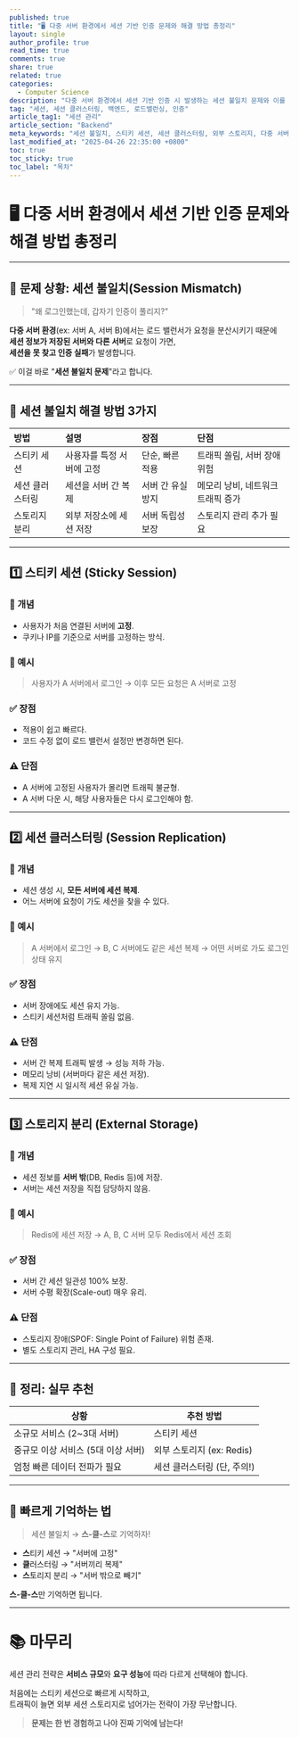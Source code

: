 ```yaml
---
published: true
title: "🖥️ 다중 서버 환경에서 세션 기반 인증 문제와 해결 방법 총정리"
layout: single
author_profile: true
read_time: true
comments: true
share: true
related: true
categories:
  - Computer Science
description: "다중 서버 환경에서 세션 기반 인증 시 발생하는 세션 불일치 문제와 이를 해결하는 스티키 세션, 세션 클러스터링, 스토리지 분리 방식에 대해 실용적으로 정리했습니다."
tag: "세션, 세션 클러스터링, 백엔드, 로드밸런싱, 인증"
article_tag1: "세션 관리"
article_section: "Backend"
meta_keywords: "세션 불일치, 스티키 세션, 세션 클러스터링, 외부 스토리지, 다중 서버 인증"
last_modified_at: "2025-04-26 22:35:00 +0800"
toc: true
toc_sticky: true
toc_label: "목차"
---
```


# 🖥️ 다중 서버 환경에서 세션 기반 인증 문제와 해결 방법 총정리

---

## 📌 문제 상황: 세션 불일치(Session Mismatch)

> "왜 로그인했는데, 갑자기 인증이 풀리지?"

**다중 서버 환경**(ex: 서버 A, 서버 B)에서는 로드 밸런서가 요청을 분산시키기 때문에  
**세션 정보가 저장된 서버와 다른 서버**로 요청이 가면,  
**세션을 못 찾고 인증 실패**가 발생합니다.

✅ 이걸 바로 "**세션 불일치 문제**"라고 합니다.

---

## 🧩 세션 불일치 해결 방법 3가지

| 방법            | 설명                      | 장점              | 단점                              |
| :-------------- | :------------------------ | :---------------- | :-------------------------------- |
| 스티키 세션     | 사용자를 특정 서버에 고정 | 단순, 빠른 적용   | 트래픽 쏠림, 서버 장애 위험       |
| 세션 클러스터링 | 세션을 서버 간 복제       | 서버 간 유실 방지 | 메모리 낭비, 네트워크 트래픽 증가 |
| 스토리지 분리   | 외부 저장소에 세션 저장   | 서버 독립성 보장  | 스토리지 관리 추가 필요           |

---

## 1️⃣ 스티키 세션 (Sticky Session)

### 🌟 개념

- 사용자가 처음 연결된 서버에 **고정**.
- 쿠키나 IP를 기준으로 서버를 고정하는 방식.

### 🎯 예시

> 사용자가 A 서버에서 로그인 → 이후 모든 요청은 A 서버로 고정

### ✅ 장점

- 적용이 쉽고 빠르다.
- 코드 수정 없이 로드 밸런서 설정만 변경하면 된다.

### ⚠️ 단점

- A 서버에 고정된 사용자가 몰리면 트래픽 불균형.
- A 서버 다운 시, 해당 사용자들은 다시 로그인해야 함.

---

## 2️⃣ 세션 클러스터링 (Session Replication)

### 🌟 개념

- 세션 생성 시, **모든 서버에 세션 복제**.
- 어느 서버에 요청이 가도 세션을 찾을 수 있다.

### 🎯 예시

> A 서버에서 로그인 → B, C 서버에도 같은 세션 복제 → 어떤 서버로 가도 로그인 상태 유지

### ✅ 장점

- 서버 장애에도 세션 유지 가능.
- 스티키 세션처럼 트래픽 쏠림 없음.

### ⚠️ 단점

- 서버 간 복제 트래픽 발생 → 성능 저하 가능.
- 메모리 낭비 (서버마다 같은 세션 저장).
- 복제 지연 시 일시적 세션 유실 가능.

---

## 3️⃣ 스토리지 분리 (External Storage)

### 🌟 개념

- 세션 정보를 **서버 밖**(DB, Redis 등)에 저장.
- 서버는 세션 저장을 직접 담당하지 않음.

### 🎯 예시

> Redis에 세션 저장 → A, B, C 서버 모두 Redis에서 세션 조회

### ✅ 장점

- 서버 간 세션 일관성 100% 보장.
- 서버 수평 확장(Scale-out) 매우 유리.

### ⚠️ 단점

- 스토리지 장애(SPOF: Single Point of Failure) 위험 존재.
- 별도 스토리지 관리, HA 구성 필요.

---

## 🚀 정리: 실무 추천

| 상황                               | 추천 방법                   |
| ---------------------------------- | --------------------------- |
| 소규모 서비스 (2~3대 서버)         | 스티키 세션                 |
| 중규모 이상 서비스 (5대 이상 서버) | 외부 스토리지 (ex: Redis)   |
| 엄청 빠른 데이터 전파가 필요       | 세션 클러스터링 (단, 주의!) |

---

## 🧠 빠르게 기억하는 법

> 세션 불일치 → **스-클-스**로 기억하자!

- **스**티키 세션 → "서버에 고정"
- **클**러스터링 → "서버끼리 복제"
- **스**토리지 분리 → "서버 밖으로 빼기"

**스-클-스**만 기억하면 됩니다.

---

# 📚 마무리

세션 관리 전략은 **서비스 규모**와 **요구 성능**에 따라 다르게 선택해야 합니다.

처음에는 스티키 세션으로 빠르게 시작하고,  
트래픽이 늘면 외부 세션 스토리지로 넘어가는 전략이 가장 무난합니다.

> **문제는 한 번 경험하고 나야 진짜 기억에 남는다!**
